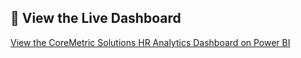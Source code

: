 ## 🔗 View the Live Dashboard

[View the CoreMetric Solutions HR Analytics Dashboard on Power BI](https://app.powerbi.com/groups/me/reports/695b7f36-138d-4cee-a9bb-30f2f4a64865?pbi_source=desktop)


